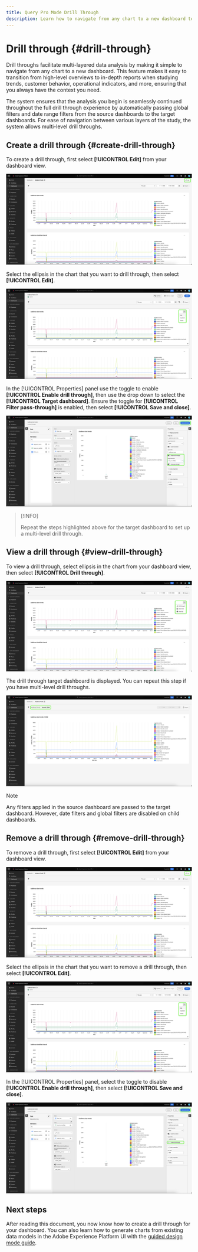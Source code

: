 ```yaml
---
title: Query Pro Mode Drill Through
description: Learn how to navigate from any chart to a new dashboard to explore your data using drill through.
---
```

# Drill through {#drill-through}

Drill throughs facilitate multi-layered data analysis by making it simple to navigate from any chart to a new dashboard. This feature makes it easy to transition from high-level overviews to in-depth reports when studying trends, customer behavior, operational indicators, and more, ensuring that you always have the context you need.

The system ensures that the analysis you begin is seamlessly continued throughout the full drill through experience by automatically passing global filters and date range filters from the source dashboards to the target dashboards. For ease of navigation between various layers of the study, the system allows multi-level drill throughs.

## Create a drill through {#create-drill-through}

To create a drill through, first select **[!UICONTROL Edit]** from your dashboard view.

![A custom dashboard with Edit highlighted.](../images/sql-insights-query-pro-mode/drill-through.png)

Select the ellipsis in the chart that you want to drill through, then select **[!UICONTROL Edit]**.

![A chart showing the ellipsis menu with Edit highlighted.](../images/sql-insights-query-pro-mode/drill-through-chart-edit.png)

In the [!UICONTROL Properties] panel use the toggle to enable **[!UICONTROL Enable drill through]**, then use the drop down to select the **[!UICONTROL Target dashboard]**. Ensure the toggle for **[!UICONTROL Filter pass-through]** is enabled, then select **[!UICONTROL Save and close]**.

![Chart properties panel with Enable drill through, Target dashboard, and Filter pass-through highlighted.](../images/sql-insights-query-pro-mode/drill-through-chart-properties.png)

>[!INFO]
>
>Repeat the steps highlighted above for the target dashboard to set up a multi-level drill through.

## View a drill through {#view-drill-through}

To view a drill through, select ellipsis in the chart from your dashboard view, then select **[!UICONTROL Drill through]**.

![A chart showing the ellipsis menu with Drill through highlighted.](../images/sql-insights-query-pro-mode/drill-through-chart-view.png)

The drill through target dashboard is displayed. You can repeat this step if you have multi-level drill throughs.

![The target dasboard displayed with the drill through highlighted.](../images/sql-insights-query-pro-mode/drill-through-target-dashboard.png)

>[!NOTE]
>
>Any filters applied in the source dashboard are passed to the target dashboard. However, date filters and global filters are disabled on child dashboards.

## Remove a drill through {#remove-drill-through}

To remove a drill through, first select **[!UICONTROL Edit]** from your dashboard view.

![A custom dashboard with Edit highlighted.](../images/sql-insights-query-pro-mode/drill-through.png)

Select the ellipsis in the chart that you want to remove a drill through, then select **[!UICONTROL Edit]**.

![A chart showing the ellipsis menu with Edit highlighted.](../images/sql-insights-query-pro-mode/drill-through-chart-edit.png)

In the [!UICONTROL Properties] panel, select the toggle to disable **[!UICONTROL Enable drill through]**, then select **[!UICONTROL Save and close]**.

![Chart properties panel with the toggle disabled for [!UICONTROL Enable drill through] highlighted.](../images/sql-insights-query-pro-mode/drill-through-disable.png)

## Next steps

After reading this document, you now know how to create a drill through for your dashboard. You can also learn how to generate charts from existing data models in the Adobe Experience Platform UI with the [guided design mode guide](../standard-dashboards.md).
